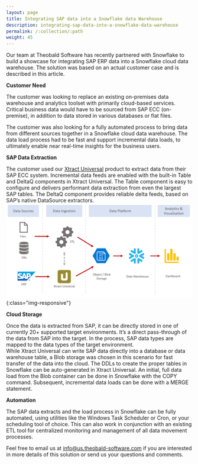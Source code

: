 ```yaml
---
layout: page
title: Integrating SAP data into a Snowflake data Warehouse
description: integrating-sap-data-into-a-snowflake-data-warehouse
permalink: /:collection/:path
weight: 45
---
```


Our team at Theobald Software has recently partnered with Snowflake to build a showcase for integrating SAP ERP data into a Snowflake cloud data warehouse. The solution was based on an actual customer case and is described in this article.

**Customer Need**

The customer was looking to replace an existing on-premises data warehouse and analytics toolset with primarily cloud-based services. Critical business data would have to be sourced from SAP ECC (on-premise), in addition to data stored in various databases or flat files.

The customer was also looking for a fully automated process to bring data from different sources together in a Snowflake cloud data warehouse. The data load process had to be fast and support incremental data loads, to ultimately enable near real-time insights for the business users.

**SAP Data Extraction**

The customer used our [Xtract Universal](https://theobald-software.com/en/xtract-universal/) product to extract data from their SAP ECC system. Incremental data feeds are enabled with the built-in Table and DeltaQ components in Xtract Universal. The Table component is easy to configure and delivers performant data extraction from even the largest SAP tables. The DeltaQ component provides reliable delta feeds, based on SAP’s native DataSource extractors.
![sap_snowflake](/img/contents/xu/sap_snowflake.png){:class="img-responsive"}

**Cloud Storage**

Once the data is extracted from SAP, it can be directly stored in one of currently 20+ supported target environments. It’s a direct pass-through of the data from SAP into the target. In the process, SAP data types are mapped to the data types of the target environment. <br> While Xtract Universal can write SAP data directly into a database or data warehouse table, a Blob storage was chosen in this scenario for fast transfer of the data into the cloud. The DDLs to create the proper tables in Snowflake can be auto-generated in Xtract Universal. An initial, full data load from the Blob container can be done in Snowflake with the COPY command. Subsequent, incremental data loads can be done with a MERGE statement.

**Automation**

The SAP data extracts and the load process in Snowflake can be fully automated, using utilities like the Windows Task Scheduler or Cron, or your scheduling tool of choice. This can also work in conjunction with an existing ETL tool for centralized monitoring and management of all data movement processes.

Feel free to email us at [info@us.theobald-software.com](https://theobald-software.com/kontakt/) if you are interested in more details of this solution or send us your questions and comments.